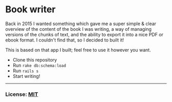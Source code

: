 # Book writer
Back in 2015 I wanted something which gave me a super simple & clear overview of the content of the book I was writing, a way of managing versions of the chunks of text, and the ability to export it into a nice PDF or ebook format. I couldn't find that, so I decided to built it!

This is based on that app I built; feel free to use it however you want.

- Clone this repository
- Run `rake db:schema:load`
- Run `rails s`
- Start writing!

---
### License: [MIT](https://en.wikipedia.org/wiki/MIT_License)

